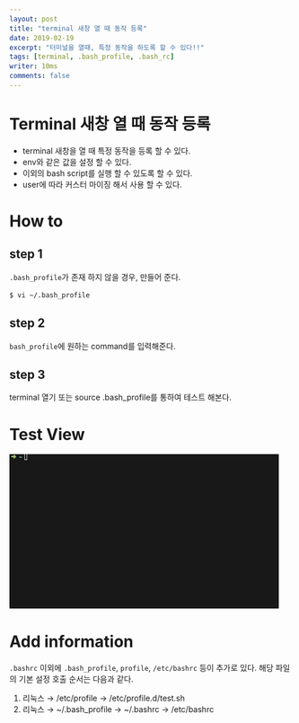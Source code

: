 ```yaml
---
layout: post
title: "terminal 새창 열 때 동작 등록"
date: 2019-02-19
excerpt: "터미널을 열때, 특정 동작을 하도록 할 수 있다!!"
tags: [terminal, .bash_profile, .bash_rc]
writer: 10ms
comments: false
---
```


# Terminal 새창 열 때 동작 등록
-   terminal 새창을 열 때 특정 동작을 등록 할 수 있다.
-   env와 같은 값을 설정 할 수 있다.
-   이외의 bash script를 실행 할 수 있도록 할 수 있다.
-   user에 따라 커스터 마이징 해서 사용 할 수 있다.

# How to

## step 1

`.bash_profile`가 존재 하지 않을 경우, 만들어 준다.

```bash
$ vi ~/.bash_profile
```

## step 2

`bash_profile`에 원하는 command를 입력해준다.

## step 3

terminal 열기 또는 source .bash_profile를 통하여 테스트 해본다.

# Test View

![View](./images/image1.gif)

# Add information

`.bashrc` 이외에 `.bash_profile`, `profile`, `/etc/bashrc` 등이 추가로 있다. 해당 파일의 기본 설정 호출 순서는 다음과 같다.

1. 리눅스 → /etc/profile → /etc/profile.d/test.sh
2. 리눅스 → ~/.bash_profile → ~/.bashrc → /etc/bashrc
